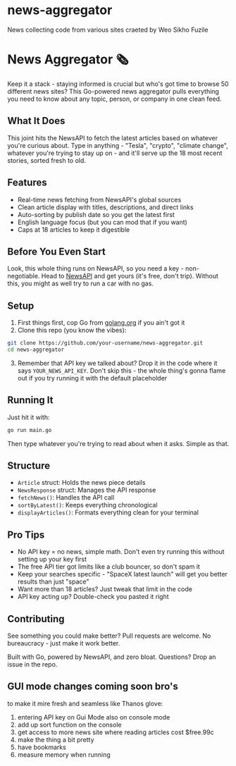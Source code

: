 # news-aggregator
News collecting code from various sites
craeted by Weo Sikho Fuzile

# News Aggregator 🗞️

Keep it a stack - staying informed is crucial but who's got time to browse 50 different news sites? This Go-powered news aggregator pulls everything you need to know about any topic, person, or company in one clean feed.

## What It Does

This joint hits the NewsAPI to fetch the latest articles based on whatever you're curious about. Type in anything - "Tesla", "crypto", "climate change", whatever you're trying to stay up on - and it'll serve up the 18 most recent stories, sorted fresh to old.

## Features

- Real-time news fetching from NewsAPI's global sources
- Clean article display with titles, descriptions, and direct links
- Auto-sorting by publish date so you get the latest first
- English language focus (but you can mod that if you want)
- Caps at 18 articles to keep it digestible

## Before You Even Start

Look, this whole thing runs on NewsAPI, so you need a key - non-negotiable. Head to [NewsAPI](https://newsapi.org/register) and get yours (it's free, don't trip). Without this, you might as well try to run a car with no gas.

## Setup

1. First things first, cop Go from [golang.org](https://golang.org/dl/) if you ain't got it
2. Clone this repo (you know the vibes):
```bash
git clone https://github.com/your-username/news-aggregator.git
cd news-aggregator
```
3. Remember that API key we talked about? Drop it in the code where it says `YOUR_NEWS_API_KEY`. Don't skip this - the whole thing's gonna flame out if you try running it with the default placeholder

## Running It

Just hit it with:
```bash
go run main.go
```

Then type whatever you're trying to read about when it asks. Simple as that.

## Structure

- `Article` struct: Holds the news piece details
- `NewsResponse` struct: Manages the API response
- `fetchNews()`: Handles the API call
- `sortByLatest()`: Keeps everything chronological
- `displayArticles()`: Formats everything clean for your terminal

## Pro Tips

- No API key = no news, simple math. Don't even try running this without setting up your key first
- The free API tier got limits like a club bouncer, so don't spam it
- Keep your searches specific - "SpaceX latest launch" will get you better results than just "space"
- Want more than 18 articles? Just tweak that limit in the code
- API key acting up? Double-check you pasted it right

## Contributing

See something you could make better? Pull requests are welcome. No bureaucracy - just make it work better.



Built with Go, powered by NewsAPI, and zero bloat. Questions? Drop an issue in the repo.

## GUI mode changes coming soon bro's

to make it mire fresh and seamless like Thanos glove:
1. entering API key on Gui Mode also on console mode
2. add up sort function on the console
3. get access to more news site where reading articles cost $free.99c
4. make the thing a bit pretty
5. have bookmarks
6. measure memory when running
